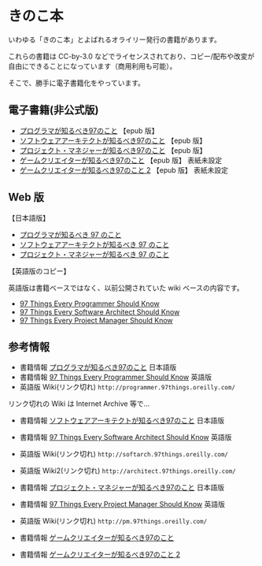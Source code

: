 # きのこ本

いわゆる「きのこ本」とよばれるオライリー発行の書籍があります。

これらの書籍は CC-by-3.0 などでライセンスされており、コピー/配布や改変が自由にできることになっています（商用利用も可能）。

そこで、勝手に電子書籍化をやっています。

## 電子書籍(非公式版)

* [プログラマが知るべき97のこと](https://github.com/yoshi389111/kinokobooks/blob/master/epub/prog97.epub?raw=true) 【epub 版】
* [ソフトウェアアーキテクトが知るべき97のこと](https://github.com/yoshi389111/kinokobooks/blob/master/epub/soft97.epub?raw=true) 【epub 版】
* [プロジェクト・マネジャーが知るべき97のこと](https://github.com/yoshi389111/kinokobooks/blob/master/epub/mngr97.epub?raw=true) 【epub 版】
* [ゲームクリエイターが知るべき97のこと](https://github.com/yoshi389111/kinokobooks/blob/master/epub/game197.epub?raw=true) 【epub 版】 表紙未設定
* [ゲームクリエイターが知るべき97のこと 2](https://github.com/yoshi389111/kinokobooks/blob/master/epub/game297.epub?raw=true) 【epub 版】 表紙未設定

## Web 版

【日本語版】

* [プログラマが知るべき 97 のこと](https://yoshi389111.github.io/kinokobooks/prog_ja/)
* [ソフトウェアアーキテクトが知るべき 97 のこと](https://yoshi389111.github.io/kinokobooks/soft_ja/)
* [プロジェクト・マネジャーが知るべき 97 のこと](https://yoshi389111.github.io/kinokobooks/mngr_ja/)

【英語版のコピー】

英語版は書籍ベースではなく、以前公開されていた wiki ベースの内容です。

* [97 Things Every Programmer Should Know](https://yoshi389111.github.io/kinokobooks/prog_en/)
* [97 Things Every Software Architect Should Know](https://yoshi389111.github.io/kinokobooks/soft_en/)
* [97 Things Every Project Manager Should Know](https://yoshi389111.github.io/kinokobooks/mngr_en/)


## 参考情報

* 書籍情報 [プログラマが知るべき97のこと](https://www.oreilly.co.jp/books/9784873114798/) 日本語版
* 書籍情報 [97 Things Every Programmer Should Know](http://oreilly.com/catalog/9780596809492/) 英語版
* 英語版 Wiki(リンク切れ) `http://programmer.97things.oreilly.com/`

リンク切れの Wiki は Internet Archive 等で…

* 書籍情報 [ソフトウェアアーキテクトが知るべき97のこと](https://www.oreilly.co.jp/books/9784873114293/) 日本語版
* 書籍情報 [97 Things Every Software Architect Should Know](http://oreilly.com/catalog/9780596522704/) 英語版
* 英語版 Wiki(リンク切れ) `http://softarch.97things.oreilly.com/`
* 英語版 Wiki2(リンク切れ) `http://architect.97things.oreilly.com/`

* 書籍情報 [プロジェクト・マネジャーが知るべき97のこと](https://www.oreilly.co.jp/books/9784873115108/) 日本語版
* 書籍情報 [97 Things Every Project Manager Should Know](http://oreilly.com/catalog/9780596804152/) 英語版
* 英語版 Wiki(リンク切れ) `http://pm.97things.oreilly.com/`

* 書籍情報 [ゲームクリエイターが知るべき97のこと](https://www.oreilly.co.jp/books/9784873115702/)

* 書籍情報 [ゲームクリエイターが知るべき97のこと 2](https://www.oreilly.co.jp/books/9784873116228/)
